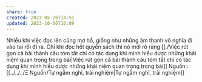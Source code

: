 ```yaml
---
share: true
created: 2023-05-26T14:51
updated: 2023-10-06T16:09
---
```

Nhiều khi việc đọc lên cũng mơ hồ, giống như những âm thanh vô nghĩa đi vào tai rồi đi ra. Chỉ khi đọc hết quyển sách thì nó mới rõ ràng
[[./Việc rút gọn cả bài thành câu tóm tắt chỉ có tác dụng khi mình hiểu dược những khái niệm quan trọng trong bài|Việc rút gọn cả bài thành câu tóm tắt chỉ có tác dụng khi mình hiểu dược những khái niệm quan trọng trong bài]] 
Nguồn:: [[../../../Ξ Nguồn/Tự ngẫm nghĩ, trải nghiệm|Tự ngẫm nghĩ, trải nghiệm]]
